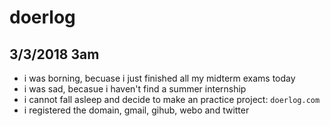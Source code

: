 # doerlog

## 3/3/2018 3am
- i was borning, becuase i just finished all my midterm exams today
- i was sad, becasue i haven't find a summer internship
- i cannot fall asleep and decide to make an practice project: `doerlog.com`
- i registered the domain, gmail, gihub, webo and twitter
